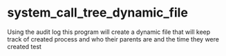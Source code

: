 # system_call_tree_dynamic_file
Using the audit log this program will create a dynamic file that will keep track of created process and who their parents are and the time they were created test
